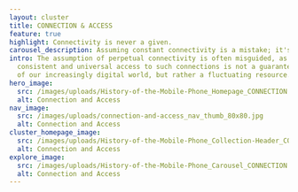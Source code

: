 ```yaml
---
layout: cluster
title: CONNECTION & ACCESS
feature: true
highlight: Connectivity is never a given.
carousel_description: Assuming constant connectivity is a mistake; it's not always guaranteed.
intro: The assumption of perpetual connectivity is often misguided, as
  consistent and universal access to such connections is not a guaranteed aspect
  of our increasingly digital world, but rather a fluctuating resource.
hero_image:
  src: /images/uploads/History-of-the-Mobile-Phone_Homepage_CONNECTION & ACCESS.jpg
  alt: Connection and Access
nav_image:
  src: /images/uploads/connection-and-access_nav_thumb_80x80.jpg
  alt: Connection and Access
cluster_homepage_image:
  src: /images/uploads/History-of-the-Mobile-Phone_Collection-Header_CONNECTION-&-ACCESS.png
  alt: Connection and Access
explore_image:
  src: /images/uploads/History-of-the-Mobile-Phone_Carousel_CONNECTION & ACCESS.jpg
  alt: Connection and Access
---
```

